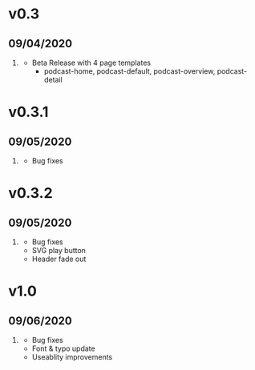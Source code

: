 # v0.3
##  09/04/2020

1. [](#new)
    * Beta Release with 4 page templates
      - podcast-home, podcast-default, podcast-overview, podcast-detail

# v0.3.1
##  09/05/2020

1. [](#new)
    * Bug fixes 

# v0.3.2
##  09/05/2020

1. [](#new)
    * Bug fixes 
    * SVG play button 
    * Header fade out
      
# v1.0
##  09/06/2020

1. [](#new)
    * Bug fixes 
    * Font & typo update
    * Useablity improvements
    
    
      
